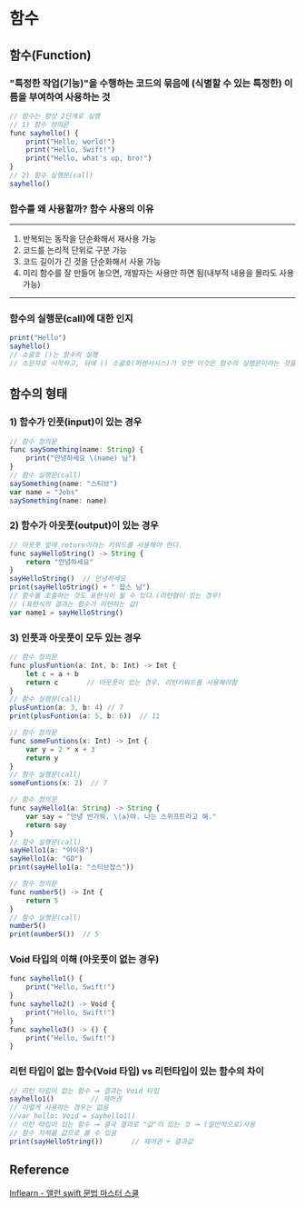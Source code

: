 # 함수
## 함수(Function)
### "특정한 작업(기능)"을 수행하는 코드의 묶음에 (식별할 수 있는 특정한) 이름을 부여하여 사용하는 것
```javascript
// 함수는 항상 2단계로 실행
// 1) 함수 정의문
func sayhello() {
    print("Hello, world!")
    print("Hello, Swift!")
    print("Hello, what's up, bro!")
}
// 2) 함수 실행문(call)
sayhello()
```
### 함수를 왜 사용할까? 함수 사용의 이유
---
 1) 반복되는 동작을 단순화해서 재사용 가능
 2) 코드를 논리적 단위로 구분 가능
 3) 코드 길이가 긴 것을 단순화해서 사용 가능
 4) 미리 함수를 잘 만들어 놓으면, 개발자는 사용만 하면 됨(내부적 내용을 몰라도 사용 가능)
---
### 함수의 실행문(call)에 대한 인지
```javascript
print("Hello")
sayhello()
// 소괄호 ()는 함수의 실행
// 소문자로 시작하고, 뒤에 () 소괄호(퍼렌서시스)가 오면 이것은 함수의 실행문이라는 것을 인지해야 함
```
## 함수의 형태
### 1) 함수가 인풋(input)이 있는 경우
```javascript
// 함수 정의문
func saySomething(name: String) {
    print("안녕하세요 \(name) 님")
}
// 함수 실행문(call)
saySomething(name: "스티브")
var name = "Jobs"
saySomething(name: name)
```
### 2) 함수가 아웃풋(output)이 있는 경우
```javascript
// 아웃풋 앞에 return이라는 키워드를 사용해야 한다.
func sayHelloString() -> String {
    return "안녕하세요"
}
sayHelloString()  // 안녕하세요
print(sayHelloString() + " 잡스 님")
// 함수를 호출하는 것도 표현식이 될 수 있다.(리턴형이 있는 경우)
// (표현식의 결과는 함수가 리턴하는 값)
var name1 = sayHelloString()
```
### 3) 인풋과 아웃풋이 모두 있는 경우
```javascript
// 함수 정의문
func plusFuntion(a: Int, b: Int) -> Int {
    let c = a + b
    return c       // 아웃풋이 있는 경우, 리턴키워드를 사용해야함
}
// 함수 실행문(call)
plusFuntion(a: 3, b: 4) // 7
print(plusFuntion(a: 5, b: 6))  // 11

// 함수 정의문
func someFuntions(x: Int) -> Int {
    var y = 2 * x + 3
    return y
}
// 함수 실행문(call)
someFuntions(x: 2)  // 7

// 함수 정의문
func sayHello1(a: String) -> String {
    var say = "안녕 반가워. \(a)야. 나는 스위프트라고 해."
    return say
}
// 함수 실행문(call)
sayHello1(a: "아이유")
sayHello1(a: "GD")
print(sayHello1(a: "스티브잡스"))

// 함수 정의문
func number5() -> Int {
    return 5
}
// 함수 실행문(call)
number5()
print(number5())  // 5
```
### Void 타입의 이해 (아웃풋이 없는 경우)
```javascript
func sayhello1() {
    print("Hello, Swift!")
}
func sayhello2() -> Void {
    print("Hello, Swift!")
}
func sayhello3() -> () {
    print("Hello, Swift!")
}
```
### 리턴 타입이 없는 함수(Void 타입) vs 리턴타입이 있는 함수의 차이
```javascript
// 리턴 타입이 없는 함수 ➞ 결과는 Void 타입
sayhello1()         // 제어권
// 이렇게 사용하는 경우는 없음
//var hello: Void = sayhello1()
// 리턴 타입이 있는 함수 ➞ 결국 결과로 "값"이 있는 것 ➞ (일반적으로)사용
// 함수 자체를 값으로 볼 수 있음
print(sayHelloString())       // 제어권 + 결과값
```
## Reference
[Inflearn - 앨런 swift 문법 마스터 스쿨](https://www.inflearn.com/course/%EC%8A%A4%EC%9C%84%ED%94%84%ED%8A%B8-%EB%AC%B8%EB%B2%95-%EB%A7%88%EC%8A%A4%ED%84%B0-%EC%8A%A4%EC%BF%A8/dashboard)
